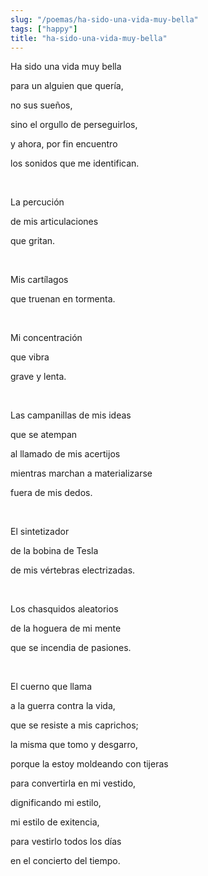 ```yaml
---
slug: "/poemas/ha-sido-una-vida-muy-bella"
tags: ["happy"]
title: "ha-sido-una-vida-muy-bella"
---
```

Ha sido una vida muy bella

para un alguien que quería,

no sus sueños,

sino el orgullo de perseguirlos,

y ahora, por fin encuentro

los sonidos que me identifican.

&nbsp;

La percución

de mis articulaciones

que gritan.

&nbsp;

Mis cartílagos

que truenan en tormenta.

&nbsp;

Mi concentración

que vibra

grave y lenta.

&nbsp;

Las campanillas de mis ideas

que se atempan

al llamado de mis acertijos

mientras marchan a materializarse

fuera de mis dedos.

&nbsp;

El sintetizador

de la bobina de Tesla

de mis vértebras electrizadas.

&nbsp;

Los chasquidos aleatorios

de la hoguera de mi mente

que se incendia de pasiones.

&nbsp;

El cuerno que llama

a la guerra contra la vida,

que se resiste a mis caprichos;

la misma que tomo y desgarro,

porque la estoy moldeando con tijeras

para convertirla en mi vestido,

dignificando mi estilo,

mi estilo de exitencia,

para vestirlo todos los días

en el concierto del tiempo.